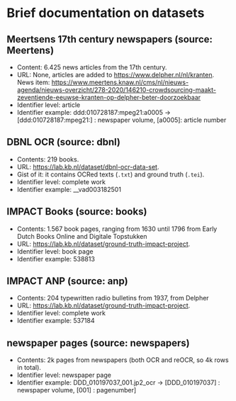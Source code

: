 # Brief documentation on datasets

## Meertsens 17th century newspapers (source: Meertens)
* Content: 6.425 news articles from the 17th century.
* URL: None, articles are added to https://www.delpher.nl/nl/kranten. News item: https://www.meertens.knaw.nl/cms/nl/nieuws-agenda/nieuws-overzicht/278-2020/146210-crowdsourcing-maakt-zeventiende-eeuwse-kranten-op-delpher-beter-doorzoekbaar
* Identifier level: article
* Identifier example: ddd:010728187:mpeg21:a0005 -> [ddd:010728187:mpeg21:] : newspaper volume, [a0005]: article number


## DBNL OCR (source: dbnl)
* Contents: 219 books.
* URL: https://lab.kb.nl/dataset/dbnl-ocr-data-set.
* Gist of it: it contains OCRed texts (`.txt`) and ground truth (`.tei`).
* Identifier level: complete work
* Identifier example: __vad003182501

## IMPACT Books (source: books)
* Contents: 1.567 book pages, ranging from 1630 until 1796 from Early Dutch Books Online and Digitale Topstukken
* URL: https://lab.kb.nl/dataset/ground-truth-impact-project.
* Identifier level: book page
* Identifier example: 538813

## IMPACT ANP (source: anp)
* Contents: 204 typewritten radio bulletins from 1937, from Delpher
* URL: https://lab.kb.nl/dataset/ground-truth-impact-project.
* Identifier level: complete work
* Identifier example: 537184

## newspaper pages (source: newspapers)
* Contents: 2k pages from newspapers (both OCR and reOCR, so 4k rows in total).
* Identifier level: newspaper page
* Identifier example: DDD_010197037_001.jp2_ocr -> [DDD_010197037] : newspaper volume, [001] : pagenumber] 
